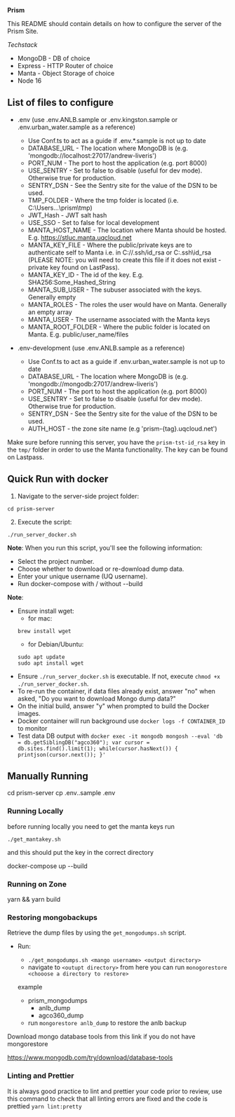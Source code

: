 **Prism**

This README should contain details on how to configure the server of the Prism Site.

_Techstack_

- MongoDB - DB of choice
- Express - HTTP Router of choice
- Manta - Object Storage of choice
- Node 16

## List of files to configure

- .env (use .env.ANLB.sample or .env.kingston.sample or .env.urban_water.sample as a reference)

  - Use Conf.ts to act as a guide if .env.\*.sample is not up to date
  - DATABASE_URL - The location where MongoDB is (e.g. 'mongodb://localhost:27017/andrew-liveris')
  - PORT_NUM - The port to host the application (e.g. port 8000)
  - USE_SENTRY - Set to false to disable (useful for dev mode). Otherwise true for production.
  - SENTRY_DSN - See the Sentry site for the value of the DSN to be used.
  - TMP_FOLDER - Where the tmp folder is located (i.e. C:\Users\...\prism\tmp)
  - JWT_Hash - JWT salt hash
  - USE_SSO - Set to false for local development
  - MANTA_HOST_NAME - The location where Manta should be hosted. E.g. https://stluc.manta.uqcloud.net
  - MANTA_KEY_FILE - Where the public/private keys are to authenticate self to Manta i.e. in C://.ssh/id_rsa or C:\.ssh\id_rsa (PLEASE NOTE: you will need to create this file if it does not exist - private key found on LastPass).
  - MANTA_KEY_ID - The id of the key. E.g. SHA256:Some_Hashed_String
  - MANTA_SUB_USER - The subuser associated with the keys. Generally empty
  - MANTA_ROLES - The roles the user would have on Manta. Generally an empty array
  - MANTA_USER - The username associated with the Manta keys
  - MANTA_ROOT_FOLDER - Where the public folder is located on Manta. E.g. public/user_name/files

- .env-development (use .env.ANLB.sample as a reference)
  - Use Conf.ts to act as a guide if .env.urban_water.sample is not up to date
  - DATABASE_URL - The location where MongoDB is (e.g. 'mongodb://mongodb:27017/andrew-liveris')
  - PORT_NUM - The port to host the application (e.g. port 8000)
  - USE_SENTRY - Set to false to disable (useful for dev mode). Otherwise true for production.
  - SENTRY_DSN - See the Sentry site for the value of the DSN to be used.
  - AUTH_HOST - the zone site name (e.g 'prism-{tag}.uqcloud.net')

Make sure before running this server, you have the `prism-tst-id_rsa` key in the `tmp/` folder in order to use the Manta functionality. The key can be found on Lastpass.

## Quick Run with docker

1. Navigate to the server-side project folder:

```
cd prism-server
```

2. Execute the script:

```
./run_server_docker.sh
```

**Note**: When you run this script, you'll see the following information:

- Select the project number.
- Choose whether to download or re-download dump data.
- Enter your unique username (UQ username).
- Run docker-compose with / without --build

**Note**:

- Ensure install wget:
  - for mac:
  ```
  brew install wget
  ```
  - for Debian/Ubuntu:
  ```
  sudo apt update
  sudo apt install wget
  ```
- Ensure `./run_server_docker.sh` is executable. If not, execute `chmod +x ./run_server_docker.sh`.
- To re-run the container, if data files already exist, answer "no" when asked, "Do you want to download Mongo dump data?"
- On the initial build, answer "y" when prompted to build the Docker images.
- Docker container will run background use `docker logs -f CONTAINER_ID` to monitor
- Test data DB output with `docker exec -it mongodb mongosh --eval 'db = db.getSiblingDB("agco360"); var cursor = db.sites.find().limit(1); while(cursor.hasNext()) { printjson(cursor.next()); }'`

## Manually Running

cd prism-server
cp .env.<project-name>.sample .env

### Running Locally

before running locally you need to get the manta keys run

```
./get_mantakey.sh
```

and this should put the key in the correct directory

docker-compose up --build

### Running on Zone

yarn && yarn build

### Restoring mongobackups

Retrieve the dump files by using the `get_mongodumps.sh` script.

- Run:

  - `./get_mongodumps.sh <mango username> <output directory>`
  - navigate to `<outupt directory>` from here you can run `monogorestore <chooose a directory to restore>`

  example

  - prism_mongodumps
    - anlb_dump
    - agco360_dump
  - run `mongorestore anlb_dump` to restore the anlb backup

Download mongo database tools from this link if you do not have mongorestore

https://www.mongodb.com/try/download/database-tools

### Linting and Prettier

It is always good practice to lint and prettier your code prior to review,
use this command to check that all linting errors are fixed and the code
is prettied
`yarn lint:pretty`
